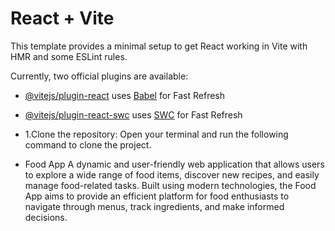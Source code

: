# React + Vite

This template provides a minimal setup to get React working in Vite with HMR and some ESLint rules.

Currently, two official plugins are available:

- [@vitejs/plugin-react](https://github.com/vitejs/vite-plugin-react/blob/main/packages/plugin-react/README.md) uses [Babel](https://babeljs.io/) for Fast Refresh
- [@vitejs/plugin-react-swc](https://github.com/vitejs/vite-plugin-react-swc) uses [SWC](https://swc.rs/) for Fast Refresh

- 1.Clone the repository: Open your terminal and run the following command to clone the project.

- Food App
A dynamic and user-friendly web application that allows users to explore a wide range of food items, discover new recipes, and easily manage food-related tasks. Built using modern technologies, the Food App aims to provide an efficient platform for food enthusiasts to navigate through menus, track ingredients, and make informed decisions.
